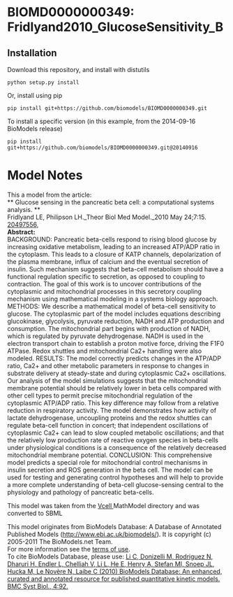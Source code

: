 # BIOMD0000000349: Fridlyand2010_GlucoseSensitivity_B

## Installation

Download this repository, and install with distutils

`python setup.py install`

Or, install using pip

`pip install git+https://github.com/biomodels/BIOMD0000000349.git`

To install a specific version (in this example, from the 2014-09-16 BioModels release)

`pip install git+https://github.com/biomodels/BIOMD0000000349.git@20140916`


# Model Notes


This a model from the article:  
** Glucose sensing in the pancreatic beta cell: a computational systems analysis. **   
Fridlyand LE, Philipson LH._Theor Biol Med Model._2010 May 24;7:15. [
20497556](http://www.ncbi.nlm.nih.gov/pubmed/20497556),  
**Abstract:**   
BACKGROUND: Pancreatic beta-cells respond to rising blood glucose by
increasing oxidative metabolism, leading to an increased ATP/ADP ratio in the
cytoplasm. This leads to a closure of KATP channels, depolarization of the
plasma membrane, influx of calcium and the eventual secretion of insulin. Such
mechanism suggests that beta-cell metabolism should have a functional
regulation specific to secretion, as opposed to coupling to contraction. The
goal of this work is to uncover contributions of the cytoplasmic and
mitochondrial processes in this secretory coupling mechanism using
mathematical modeling in a systems biology approach. METHODS: We describe a
mathematical model of beta-cell sensitivity to glucose. The cytoplasmic part
of the model includes equations describing glucokinase, glycolysis, pyruvate
reduction, NADH and ATP production and consumption. The mitochondrial part
begins with production of NADH, which is regulated by pyruvate dehydrogenase.
NADH is used in the electron transport chain to establish a proton motive
force, driving the F1F0 ATPase. Redox shuttles and mitochondrial Ca2+ handling
were also modeled. RESULTS: The model correctly predicts changes in the
ATP/ADP ratio, Ca2+ and other metabolic parameters in response to changes in
substrate delivery at steady-state and during cytoplasmic Ca2+ oscillations.
Our analysis of the model simulations suggests that the mitochondrial membrane
potential should be relatively lower in beta cells compared with other cell
types to permit precise mitochondrial regulation of the cytoplasmic ATP/ADP
ratio. This key difference may follow from a relative reduction in respiratory
activity. The model demonstrates how activity of lactate dehydrogenase,
uncoupling proteins and the redox shuttles can regulate beta-cell function in
concert; that independent oscillations of cytoplasmic Ca2+ can lead to slow
coupled metabolic oscillations; and that the relatively low production rate of
reactive oxygen species in beta-cells under physiological conditions is a
consequence of the relatively decreased mitochondrial membrane potential.
CONCLUSION: This comprehensive model predicts a special role for mitochondrial
control mechanisms in insulin secretion and ROS generation in the beta cell.
The model can be used for testing and generating control hypotheses and will
help to provide a more complete understanding of beta-cell glucose-sensing
central to the physiology and pathology of pancreatic beta-cells.

This model was taken from the [ Vcell ](http://www.nrcam.uchc.edu/) MathModel
directory and was converted to SBML

This model originates from BioModels Database: A Database of Annotated
Published Models (http://www.ebi.ac.uk/biomodels/). It is copyright (c)
2005-2011 The BioModels.net Team.  
For more information see the [terms of
use](http://www.ebi.ac.uk/biomodels/legal.html).  
To cite BioModels Database, please use: [Li C, Donizelli M, Rodriguez N,
Dharuri H, Endler L, Chelliah V, Li L, He E, Henry A, Stefan MI, Snoep JL,
Hucka M, Le Novère N, Laibe C (2010) BioModels Database: An enhanced, curated
and annotated resource for published quantitative kinetic models. BMC Syst
Biol., 4:92.](http://www.ncbi.nlm.nih.gov/pubmed/20587024)


